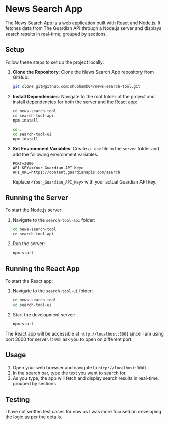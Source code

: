 # News Search App

The News Search App is a web application built with React and Node.js. It fetches data from The Guardian API through a Node.js server and displays search results in real-time, grouped by sections.

## Setup

Follow these steps to set up the project locally:

1. **Clone the Repository**: Clone the News Search App repository from GitHub:

   ```bash
   git clone git@github.com:shubhamb04/news-search-tool.git
   ```

2. **Install Dependencies**: Navigate to the root folder of the project and install dependencies for both the server and the React app:

   ```bash
   cd news-search-tool
   cd search-tool-api
   npm install

   cd ..
   cd search-tool-ui
   npm install
   ```

3. **Set Environment Variables**: Create a `.env` file in the `server` folder and add the following environment variables:

   ```
   PORT=3000
   API_KEY=<Your_Guardian_API_Key>
   API_URL=https://content.guardianapis.com/search
   ```

   Replace `<Your_Guardian_API_Key>` with your actual Guardian API key.

## Running the Server

To start the Node.js server:

1. Navigate to the `search-tool-api` folder:

   ```bash
   cd news-search-tool
   cd search-tool-api
   ```

2. Run the server:

   ```bash
   npm start
   ```

## Running the React App

To start the React app:

1. Navigate to the `search-tool-ui` folder:

   ```bash
   cd news-search-tool
   cd search-tool-ui
   ```

2. Start the development server:

   ```bash
   npm start
   ```

The React app will be accessible at `http://localhost:3001` since I am using port 3000 for server. It will ask you to open on different port.

## Usage

1. Open your web browser and navigate to `http://localhost:3001`.
2. In the search bar, type the text you want to search for.
3. As you type, the app will fetch and display search results in real-time, grouped by sections.

## Testing

I have not written test cases for now as I was more focused on developing the logic as per the details.

